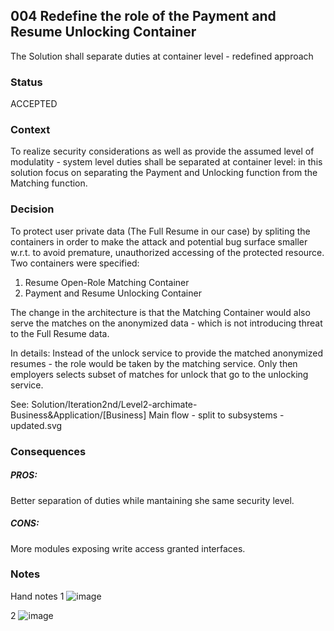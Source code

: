 ## 004 Redefine the role of the Payment and Resume Unlocking Container
The Solution shall separate duties at container level - redefined approach

### Status
ACCEPTED

### Context
To realize security considerations as well as provide the assumed level of modulatity - system level duties shall be separated at container level: in this solution focus on separating the Payment and Unlocking function from the Matching function.

### Decision
To protect user private data (The Full Resume in our case) by spliting the containers in order to make the attack and potential bug surface smaller w.r.t. to avoid premature, unauthorized accessing of the protected resource. 
Two containers were specified: 

 1. Resume Open-Role Matching Container
 2. Payment and Resume Unlocking Container

The change in the architecture is that the Matching Container would also serve the matches on the anonymized data - which is not introducing threat to the Full Resume data.

In details:
Instead of the unlock service to provide the matched anonymized resumes - the role would be taken by the matching service.
Only then employers selects subset of matches for unlock that go to the unlocking service.

See: Solution/Iteration2nd/Level2-archimate-Business&Application/[Business] Main flow - split to subsystems - updated.svg

### Consequences

##### PROS:
Better separation of duties while mantaining she same security level. 

##### CONS:
More modules exposing write access granted interfaces. 

### Notes 
Hand notes
1
![image](https://github.com/user-attachments/assets/1a76f7ed-33c5-4931-8a3c-1756d31b1891)

2
![image](https://github.com/user-attachments/assets/01d685b6-2428-4bee-a3d4-ef579b99fae0)


